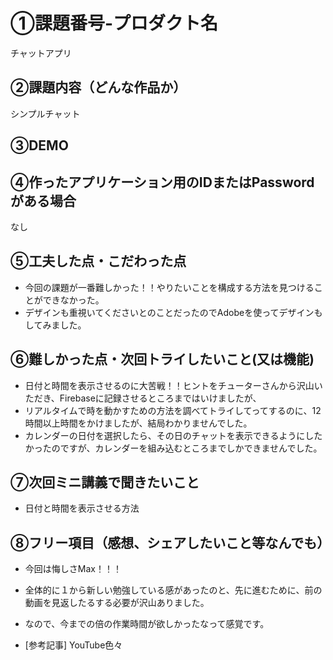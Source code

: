 # ①課題番号-プロダクト名

チャットアプリ

## ②課題内容（どんな作品か）

シンプルチャット

## ③DEMO


## ④作ったアプリケーション用のIDまたはPasswordがある場合

なし

## ⑤工夫した点・こだわった点

- 今回の課題が一番難しかった！！やりたいことを構成する方法を見つけることができなかった。
- デザインも重視いてくださいとのことだったのでAdobeを使ってデザインもしてみました。

## ⑥難しかった点・次回トライしたいこと(又は機能)

- 日付と時間を表示させるのに大苦戦！！ヒントをチューターさんから沢山いただき、Firebaseに記録させるところまではいけましたが、
- リアルタイムで時を動かすための方法を調べてトライしてってするのに、12時間以上時間をかけましたが、結局わかりませんでした。
- カレンダーの日付を選択したら、その日のチャットを表示できるようにしたかったのですが、カレンダーを組み込むところまでしかできませんでした。
  
## ⑦次回ミニ講義で聞きたいこと

- 日付と時間を表示させる方法

## ⑧フリー項目（感想、シェアしたいこと等なんでも）

- 今回は悔しさMax！！！
- 全体的に１から新しい勉強している感があったのと、先に進むために、前の動画を見返したるする必要が沢山ありました。
- なので、今までの倍の作業時間が欲しかったなって感覚です。


- [参考記事]
  YouTube色々
